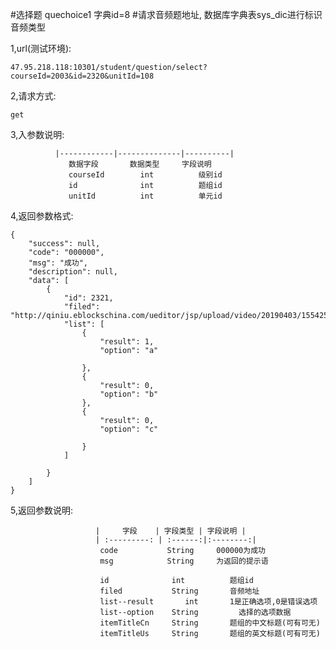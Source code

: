 #选择题  quechoice1 字典id=8
#请求音频题地址, 数据库字典表sys_dic进行标识音频类型

1,url(测试环境): 

    47.95.218.118:10301/student/question/select?courseId=2003&id=2320&unitId=108
    
2,请求方式: 

    get
    
3,入参数说明:

              |------------|--------------|----------|
                 数据字段       数据类型     字段说明
                 courseId        int          级别id
                 id              int          题组id
                 unitId          int          单元id
4,返回参数格式:
```
{
    "success": null,
    "code": "000000",
    "msg": "成功",
    "description": null,
    "data": [
        {
            "id": 2321,
            "filed": "http://qiniu.eblockschina.com/ueditor/jsp/upload/video/20190403/1554259759100060203.mp3",
            "list": [
                {
                    "result": 1,
                    "option": "a"
                  
                },
                {
                    "result": 0,
                    "option": "b"                   
                },
                {
                    "result": 0,
                    "option": "c"
                   
                }
            ]
           
        }
    ]
}
```
5,返回参数说明:
 
                       |     字段    | 字段类型 | 字段说明 |
                       | :---------: | :------:|:--------:|
                        code           String     000000为成功
                        msg            String     为返回的提示语
                        
                        id              int          题组id
                        filed           String       音频地址
                        list--result       int       1是正确选项,0是错误选项
                        list--option    String         选择的选项数据
                        itemTitleCn     String       题组的中文标题(可有可无)
                        itemTitleUs     String       题组的英文标题(可有可无)
